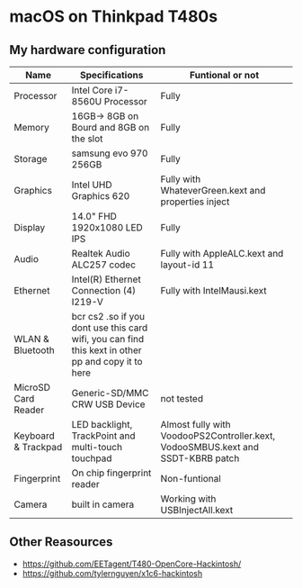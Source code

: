 # macOS on Thinkpad T480s

## My hardware configuration
| Name                | Specifications | Funtional or not |
| ------------------- | -----------------------------------------|---------------|
| Processor           | Intel Core i7-8560U Processor            |Fully|
| Memory              | 16GB-> 8GB on Bourd and 8GB on the slot  |Fully|
| Storage             | samsung evo 970 256GB  |Fully|
| Graphics            | Intel UHD Graphics 620                   |Fully with WhateverGreen.kext and properties inject|
| Display             | 14.0" FHD 1920x1080 LED IPS              |Fully|
| Audio               | Realtek Audio ALC257 codec               |Fully with AppleALC.kext and layout-id 11|
| Ethernet            | Intel(R) Ethernet Connection (4) I219-V  |Fully with IntelMausi.kext|
| WLAN & Bluetooth    | bcr cs2 .so if you dont use this card wifi, you can find this kext in other pp and copy it to here
| MicroSD Card Reader | Generic-SD/MMC CRW USB Device            |not tested|
| Keyboard & Trackpad | LED backlight, TrackPoint and multi-touch touchpad |Almost fully with VoodooPS2Controller.kext, VodooSMBUS.kext and SSDT-KBRB patch| 
| Fingerprint         | On chip fingerprint reader               |Non-funtional|
| Camera         | built in camera               |Working with USBInjectAll.kext|



## Other Reasources

- https://github.com/EETagent/T480-OpenCore-Hackintosh/
- https://github.com/tylernguyen/x1c6-hackintosh

  
